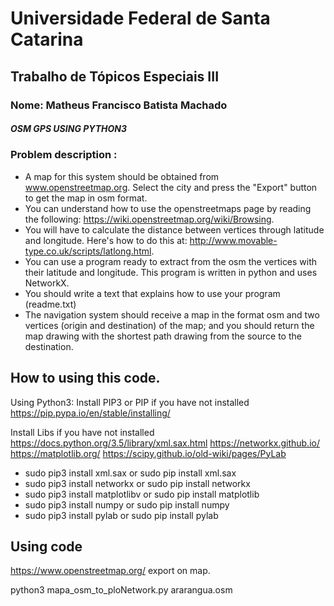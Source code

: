 # Universidade Federal de Santa Catarina
## Trabalho de Tópicos Especiais III
### Nome: Matheus Francisco Batista Machado

##### OSM GPS USING PYTHON3

### Problem description :

*	A map for this system should be obtained from www.openstreetmap.org. Select the city and press the "Export" button to get the map in osm format.
*	You can understand how to use the openstreetmaps page by reading the following: https://wiki.openstreetmap.org/wiki/Browsing.
*	You will have to calculate the distance between vertices through latitude and longitude. Here's how to do this at: http://www.movable-type.co.uk/scripts/latlong.html.
*	You can use a program ready to extract from the osm the vertices with their latitude and longitude. This program is written in python and uses NetworkX.
*	You should write a text that explains how to use your program (readme.txt)
* 	The navigation system should receive a map in the format osm and two vertices (origin and destination) of the map; and you should return the map drawing with the shortest path drawing from the source to the destination.



## How to using this code.

Using Python3:
Install PIP3 or PIP if you have not installed
https://pip.pypa.io/en/stable/installing/

Install Libs if you have not installed
https://docs.python.org/3.5/library/xml.sax.html
https://networkx.github.io/
https://matplotlib.org/
https://scipy.github.io/old-wiki/pages/PyLab

* sudo pip3 install xml.sax  or  sudo pip install xml.sax
* sudo pip3 install networkx  or  sudo pip install networkx
* sudo pip3 install matplotlibv or sudo pip install matplotlib
* sudo pip3 install numpy or sudo pip install numpy
* sudo pip3 install pylab or sudo pip install pylab


## Using code
https://www.openstreetmap.org/
export on map.


python3 mapa_osm_to_ploNetwork.py ararangua.osm